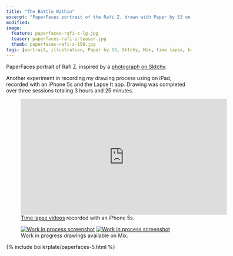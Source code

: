```yaml
---
title: "The Battle Within"
excerpt: "PaperFaces portrait of the Rafi Z. drawn with Paper by 53 on an iPad."
modified: 
image: 
  feature: paperfaces-rafi-z-lg.jpg
  teaser: paperfaces-rafi-z-teaser.jpg
  thumb: paperfaces-rafi-z-150.jpg
tags: [portrait, illustration, Paper by 53, Sktchy, Mix, time lapse, black and white]
---
```


PaperFaces portrait of Rafi Z. inspired by a [photograph on Sktchy](http://sktchy.com/WsDAeD).

Another experiment in recording my drawing process using on iPad, recorded with an iPhone 5s and the Lapse It app. Drawing was completed over three sessions totaling 3 hours and 25 minutes.

<figure>
  <iframe width="560" height="315" src="https://www.youtube.com/embed/i5DUn3K60eg" frameborder="0"> </iframe>
  <figcaption><a href="https://www.youtube.com/watch?v=9RTXF6wLMjw&list=PLaLqP2ipMLc6UugVLyTwWTiFtmmZzj7ao">Time lapse videos</a> recorded with an iPhone 5s.</figcaption>
</figure>

<figure class="half">
  <a href="https://mix.fiftythree.com/11098-Michael-Rose/2359890"><img src="{{ site.url }}/assets/images/paperfaces-rafi-z-process-1-600.jpg" alt="Work in process screenshot"></a>
  <a href="https://mix.fiftythree.com/11098-Michael-Rose/2370683"><img src="{{ site.url }}/assets/images/paperfaces-rafi-z-process-2-600.jpg" alt="Work in process screenshot"></a>
  <figcaption>Work in progress drawings available on Mix.</figcaption>
</figure>

{% include boilerplate/paperfaces-5.html %}
